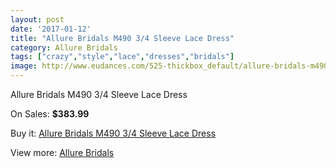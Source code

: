 ```yaml
---
layout: post
date: '2017-01-12'
title: "Allure Bridals M490 3/4 Sleeve Lace Dress"
category: Allure Bridals
tags: ["crazy","style","lace","dresses","bridals"]
image: http://www.eudances.com/525-thickbox_default/allure-bridals-m490-3-4-sleeve-lace-dress.jpg
---
```

Allure Bridals M490 3/4 Sleeve Lace Dress

On Sales: **$383.99**
<a href="https://www.eudances.com/en/allure-bridals/165-allure-bridals-m490-3-4-sleeve-lace-dress.html"><amp-img layout="responsive" width="600" height="600" src="//www.eudances.com/525-thickbox_default/allure-bridals-m490-3-4-sleeve-lace-dress.jpg" alt="Allure Bridals M490 3/4 Sleeve Lace Dress 0" /></a>
<a href="https://www.eudances.com/en/allure-bridals/165-allure-bridals-m490-3-4-sleeve-lace-dress.html"><amp-img layout="responsive" width="600" height="600" src="//www.eudances.com/526-thickbox_default/allure-bridals-m490-3-4-sleeve-lace-dress.jpg" alt="Allure Bridals M490 3/4 Sleeve Lace Dress 1" /></a>

Buy it: [Allure Bridals M490 3/4 Sleeve Lace Dress](https://www.eudances.com/en/allure-bridals/165-allure-bridals-m490-3-4-sleeve-lace-dress.html "Allure Bridals M490 3/4 Sleeve Lace Dress")

View more: [Allure Bridals](https://www.eudances.com/en/2-allure-bridals "Allure Bridals")